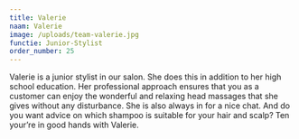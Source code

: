 ```yaml
---
title: Valerie
naam: Valerie
image: /uploads/team-valerie.jpg
functie: Junior-Stylist
order_number: 25
---
```


Valerie is a junior stylist in our salon. She does this in addition to her high school education. Her professional approach ensures that you as a customer can enjoy the wonderful and relaxing head massages that she gives without any disturbance. She is also always in for a nice chat. And do you want advice on which shampoo is suitable for your hair and scalp? Ten your’re in good hands with Valerie.